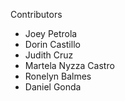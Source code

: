Contributors
- Joey Petrola
- Dorin Castillo
- Judith Cruz
- Martela Nyzza Castro
- Ronelyn Balmes
- Daniel Gonda
